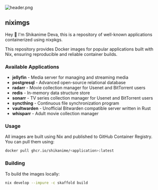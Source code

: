 <!-- markdownlint-disable first-line-heading -->

![header.png](https://raw.githubusercontent.com/shikanime/shikanime/main/assets/github-header.png)

<!-- markdownlint-enable first-line-heading -->

## niximgs

Hey 🌸 I'm Shikanime Deva, this is a repository of well-known applications containerized using nixpkgs.

This repository provides Docker images for popular applications built with Nix, ensuring reproducible and reliable container builds.

### Available Applications

- **jellyfin** - Media server for managing and streaming media
- **postgresql** - Advanced open-source relational database
- **radarr** - Movie collection manager for Usenet and BitTorrent users
- **redis** - In-memory data structure store
- **sonarr** - TV series collection manager for Usenet and BitTorrent users
- **syncthing** - Continuous file synchronization program
- **vaultwarden** - Unofficial Bitwarden compatible server written in Rust
- **whisparr** - Adult movie collection manager

### Usage

All images are built using Nix and published to GitHub Container Registry. You can pull them using:

```bash
docker pull ghcr.io/shikanime/<application>:latest
```

### Building

To build the images locally:

```bash
nix develop --impure -c skaffold build
```
